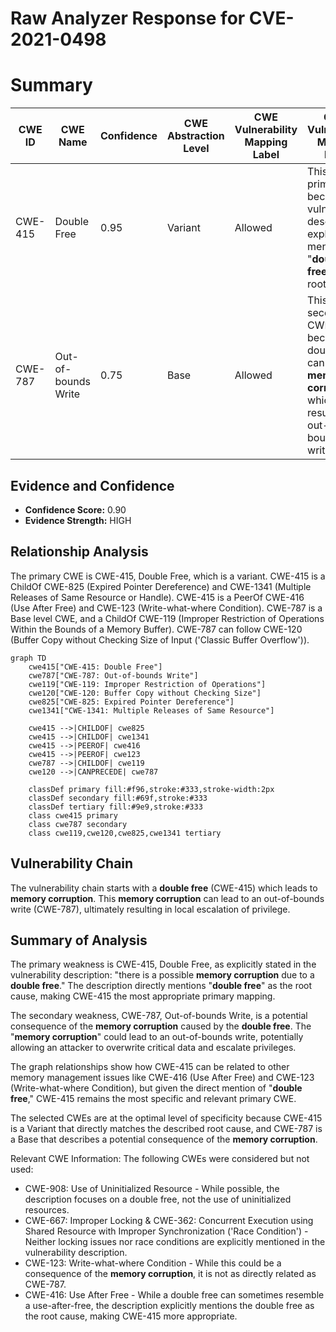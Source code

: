 # Raw Analyzer Response for CVE-2021-0498

# Summary

| CWE ID  | CWE Name | Confidence | CWE Abstraction Level | CWE Vulnerability Mapping Label | CWE-Vulnerability Mapping Notes |
|-----------------|-----------------------------------------------------------------------------|-------------------|-------------------------|-----------------------------------|---------------------------------------------------------------------------------------------------------------------------------|
| CWE-415 | Double Free | 0.95 | Variant | Allowed | This is the primary CWE because the vulnerability description explicitly mentions "**double free**" as the root cause. |
| CWE-787 | Out-of-bounds Write | 0.75 | Base | Allowed | This is a secondary CWE because a double free can lead to **memory corruption** which can result in an out-of-bounds write. |

## Evidence and Confidence

*   **Confidence Score:** 0.90
*   **Evidence Strength:** HIGH

## Relationship Analysis
The primary CWE is CWE-415, Double Free, which is a variant.
CWE-415 is a ChildOf CWE-825 (Expired Pointer Dereference) and CWE-1341 (Multiple Releases of Same Resource or Handle). CWE-415 is a PeerOf CWE-416 (Use After Free) and CWE-123 (Write-what-where Condition).
CWE-787 is a Base level CWE, and a ChildOf CWE-119 (Improper Restriction of Operations Within the Bounds of a Memory Buffer). CWE-787 can follow CWE-120 (Buffer Copy without Checking Size of Input ('Classic Buffer Overflow')).

```mermaid
graph TD
    cwe415["CWE-415: Double Free"]
    cwe787["CWE-787: Out-of-bounds Write"]
    cwe119["CWE-119: Improper Restriction of Operations"]
    cwe120["CWE-120: Buffer Copy without Checking Size"]
    cwe825["CWE-825: Expired Pointer Dereference"]
    cwe1341["CWE-1341: Multiple Releases of Same Resource"]

    cwe415 -->|CHILDOF| cwe825
    cwe415 -->|CHILDOF| cwe1341
    cwe415 -->|PEEROF| cwe416
    cwe415 -->|PEEROF| cwe123
    cwe787 -->|CHILDOF| cwe119
    cwe120 -->|CANPRECEDE| cwe787

    classDef primary fill:#f96,stroke:#333,stroke-width:2px
    classDef secondary fill:#69f,stroke:#333
    classDef tertiary fill:#9e9,stroke:#333
    class cwe415 primary
    class cwe787 secondary
    class cwe119,cwe120,cwe825,cwe1341 tertiary
```

## Vulnerability Chain
The vulnerability chain starts with a **double free** (CWE-415) which leads to **memory corruption**. This **memory corruption** can lead to an out-of-bounds write (CWE-787), ultimately resulting in local escalation of privilege.

## Summary of Analysis
The primary weakness is CWE-415, Double Free, as explicitly stated in the vulnerability description: "there is a possible **memory corruption** due to a **double free**." The description directly mentions "**double free**" as the root cause, making CWE-415 the most appropriate primary mapping.

The secondary weakness, CWE-787, Out-of-bounds Write, is a potential consequence of the **memory corruption** caused by the **double free**. The "**memory corruption**" could lead to an out-of-bounds write, potentially allowing an attacker to overwrite critical data and escalate privileges.

The graph relationships show how CWE-415 can be related to other memory management issues like CWE-416 (Use After Free) and CWE-123 (Write-what-where Condition), but given the direct mention of "**double free**," CWE-415 remains the most specific and relevant primary CWE.

The selected CWEs are at the optimal level of specificity because CWE-415 is a Variant that directly matches the described root cause, and CWE-787 is a Base that describes a potential consequence of the **memory corruption**.

Relevant CWE Information:
The following CWEs were considered but not used:

*   CWE-908: Use of Uninitialized Resource - While possible, the description focuses on a double free, not the use of uninitialized resources.
*   CWE-667: Improper Locking & CWE-362: Concurrent Execution using Shared Resource with Improper Synchronization ('Race Condition') - Neither locking issues nor race conditions are explicitly mentioned in the vulnerability description.
*   CWE-123: Write-what-where Condition - While this could be a consequence of the **memory corruption**, it is not as directly related as CWE-787.
* CWE-416: Use After Free - While a double free can sometimes resemble a use-after-free, the description explicitly mentions the double free as the root cause, making CWE-415 more appropriate.